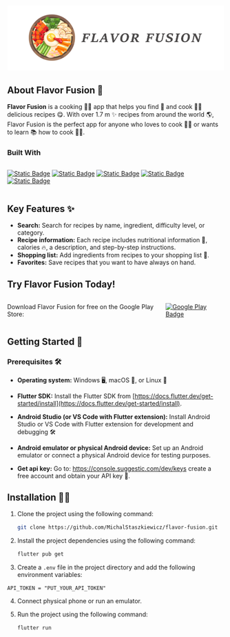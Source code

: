 <!-- PROJECT LOGO -->
<br />
<div align="center">
  <a href="https://github.com/othneildrew/Best-README-Template">
    <img src="assets/logo.png" alt="Logo">
  </a>

</div>

## About Flavor Fusion 🌮

**Flavor Fusion** is a cooking 👨‍🍳 app that helps you find 🔎 and cook 👩‍🍳 delicious recipes 😋. With over 1.7 m ✨ recipes from around the world 🌎, Flavor Fusion is the perfect app for anyone who loves to cook 🧑‍🍳 or wants to learn 📚 how to cook 👩‍🍳.

### Built With

<div style="display: flex; flex-direction: row; align-items: center;">

[![Static Badge][dart-badge]][dart-url] [![Static Badge][flutter-badge]][flutter-url] [![Static Badge][riverpod-badge]][riverpod-url] [![Static Badge][hive-badge]][hive-url] [![Static Badge][graphql-badge]][graphql-url]

</div>

## Key Features ✨

- **Search:** Search for recipes by name, ingredient, difficulty level, or category.
- **Recipe information:** Each recipe includes nutritional information 🥑, calories 🔥, a description, and step-by-step instructions.
- **Shopping list:** Add ingredients from recipes to your shopping list 🛒.
- **Favorites:** Save recipes that you want to have always on hand.

## Try Flavor Fusion Today!

<div style="display: flex; align-items: center; justify-content: center; flex-direction:row">

Download Flavor Fusion for free on the Google Play Store:

  <a href="[google-play-url]">
    <img src="[google-play-badge]" alt="Google Play Badge" style="vertical-align: middle;">
  </a>

</div>

## Getting Started 🚀

### Prerequisites 🛠️

- **Operating system:** Windows 🖥️, macOS 🍎, or Linux 🐧

- **Flutter SDK:** Install the Flutter SDK from [https://docs.flutter.dev/get-started/install](https://docs.flutter.dev/get-started/install).

- **Android Studio (or VS Code with Flutter extension):** Install Android Studio or VS Code with Flutter extension for development and debugging 🛠️

- **Android emulator or physical Android device:** Set up an Android emulator or connect a physical Android device for testing purposes.

- **Get api key:** Go to: https://console.suggestic.com/dev/keys create a free account and obtain your API key 🔑.

## Installation 👨‍🔧

1. Clone the project using the following command:
   ```sh
   git clone https://github.com/MichalStaszkiewicz/flavor-fusion.git
   ```
2. Install the project dependencies using the following command:
   ```sh
   flutter pub get
   ```
3. Create a `.env` file in the project directory and add the following environment variables:

```env
API_TOKEN = "PUT_YOUR_API_TOKEN"
```

4. Connect physical phone or run an emulator.

5. Run the project using the following command:

   ```sh
   flutter run
   ```

   [dart-badge]: https://img.shields.io/badge/Dart-grey?style=for-the-badge&logo=dart&logoColor=%23689bed
   [dart-url]: https://dart.dev/
   [flutter-badge]: https://img.shields.io/badge/flutter-grey?style=for-the-badge&logo=flutter&logoColor=%23689bed
   [flutter-url]: https://flutter.dev/
   [riverpod-badge]: https://img.shields.io/badge/Riverpod-blue?style=for-the-badge
   [riverpod-url]: https://riverpod.dev/
   [hive-badge]: https://img.shields.io/badge/Hive-yellow?style=for-the-badge
   [hive-url]: https://docs.hivedb.dev/#/s
   [graphql-badge]: https://img.shields.io/badge/GraphQL-purple?style=for-the-badge&logo=graphql&logoColor=%23689bed
   [graphql-url]: https://pub.dev/packages/graphql_flutter
   [google-play-badge]: https://img.shields.io/badge/Click-green?style=for-the-badge&logo=google-play&logoColor=%23fff&color=%2300cc00
   [google-play-url]: https://play.google.com/store/apps/details?id=com.flavorfusion.app
